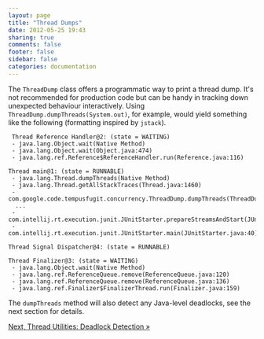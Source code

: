 ```yaml
---
layout: page
title: "Thread Dumps"
date: 2012-05-25 19:43
sharing: true
comments: false
footer: false
sidebar: false
categories: documentation
---
```


The `ThreadDump` class offers a programmatic way to print a thread dump. It's not recommended for production code but can be handy in tracking down unexpected behaviour interactively. Using `ThreadDump.dumpThreads(System.out)`, for example, would yield something like the following (formatting inspired by `jstack`).



     Thread Reference Handler@2: (state = WAITING)
     - java.lang.Object.wait(Native Method)
     - java.lang.Object.wait(Object.java:474)
     - java.lang.ref.Reference$ReferenceHandler.run(Reference.java:116)

    Thread main@1: (state = RUNNABLE)
     - java.lang.Thread.dumpThreads(Native Method)
     - java.lang.Thread.getAllStackTraces(Thread.java:1460)
     - com.google.code.tempusfugit.concurrency.ThreadDump.dumpThreads(ThreadDump.java:25)
      ...
     - com.intellij.rt.execution.junit.JUnitStarter.prepareStreamsAndStart(JUnitStarter.java:118)
     - com.intellij.rt.execution.junit.JUnitStarter.main(JUnitStarter.java:40)

    Thread Signal Dispatcher@4: (state = RUNNABLE)

    Thread Finalizer@3: (state = WAITING)
     - java.lang.Object.wait(Native Method)
     - java.lang.ref.ReferenceQueue.remove(ReferenceQueue.java:120)
     - java.lang.ref.ReferenceQueue.remove(ReferenceQueue.java:136)
     - java.lang.ref.Finalizer$FinalizerThread.run(Finalizer.java:159)


The `dumpThreads` method will also detect any Java-level deadlocks, see the next section for details.



[Next, Thread Utilities: Deadlock Detection &raquo;](/documentation/threading/deadlock)
